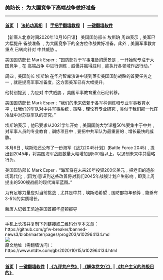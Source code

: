 ### 美防长﹕ 为大国竞争下高端战争做好准备
------------------------

#### [首页](https://github.com/gfw-breaker/banned-news3/blob/master/README.md) &nbsp;&nbsp;|&nbsp;&nbsp; [法轮功真相](https://github.com/begood0513/basic/blob/master/README.md)  &nbsp;&nbsp;|&nbsp;&nbsp; [手把手翻墙教程](https://github.com/gfw-breaker/guides/wiki)  &nbsp;&nbsp;|&nbsp;&nbsp; [一键翻墙软件](https://github.com/gfw-breaker/nogfw/blob/master/README.md)  



<div><div class="post_content" itemprop="articleBody">
 <p>
  【新唐人北京时间2020年10月16日讯】
  <ok href="https://www.ntdtv.com/gb/美国国防部长.htm">
   美国国防部长
  </ok>
  <ok href="https://www.ntdtv.com/gb/埃斯珀.htm">
   埃斯珀
  </ok>
  周四表示﹐美军已大幅提升
  <ok href="https://www.ntdtv.com/gb/备战准备.htm">
   备战准备
  </ok>
  ﹐为大国竞争下的全方位作战做好准备。此外﹐美国军事教育重点 已转向针对
  <ok href="https://www.ntdtv.com/gb/中共威胁.htm">
   中共威胁
  </ok>
  。
 </p>
 <p>
  <ok href="https://www.ntdtv.com/gb/美国国防部长.htm">
   美国国防部长
  </ok>
  Mark Esper﹕“国防部对于军事准备的愿景是﹐一开始就专注于大国竞争﹐在
  <ok href="https://www.ntdtv.com/gb/高端战争.htm">
   高端战争
  </ok>
  中进行训练﹑威慑并赢得胜利﹐能执行各领域作战行动。”
 </p>
 <p>
  周四﹐美国防长
  <ok href="https://www.ntdtv.com/gb/埃斯珀.htm">
   埃斯珀
  </ok>
  在华府智库演讲中谈到落实美国国防战略的首要任务之一﹐就是提高军事准备度。这方面美军已有大幅提升。
 </p>
 <p>
  他特别提到﹐为应对
  <ok href="https://www.ntdtv.com/gb/中共威胁.htm">
   中共威胁
  </ok>
  ，美国军事教育重点已经转移。
 </p>
 <p>
  美国国防部长 Mark Esper﹕“我们的未来依赖于各军种训练和专业军事教育水平﹐让我们的军队对中共军事系统﹑策略﹑理论有专业研究﹐类似于我们那一代在冷战中对苏联军队的研究。”
 </p>
 <p>
  埃斯珀表示﹐他已要求从2021学年开始﹐美国国防大学课程50%要集中于中共﹐对军事人员的专业教育﹑训练项目中﹐要把中共军队为最重要的﹑增长最快的威胁。
 </p>
 <p>
  本月6日﹐埃斯珀还公布了一份海军《战力2045计划》(Battle Force 2045)﹐提出到2045年，将美国海军战舰数量大幅增加到500艘以上，以遏制未来中共侵略行为。
 </p>
 <p>
  美国国防部长 Mark Esper﹕“海军将在未来20年投资200亿美元﹐把老旧的造船场现代化﹐(因为)意识到这些改善将对我们2045年战舰计划产生影响﹐即我上周提出的500艘战舰的现代海军蓝图。”
 </p>
 <p>
  为有足够力量应对当前挑战﹐尤其是中共﹐埃斯珀希望﹐国防部每年预算﹐能够有3-5%的实质增长。
 </p>
 <p>
  新唐人记者王凯迪美国首都华盛顿报导
 </p>
 <div class="single_ad">
 </div>
</div>
</div>
<hr/>
手机上长按并复制下列链接或二维码分享本文章：<br/>
https://github.com/gfw-breaker/banned-news3/blob/master/pages/prog203/a102964134.md <br/>
<a href='https://github.com/gfw-breaker/banned-news3/blob/master/pages/prog203/a102964134.md'><img src='https://github.com/gfw-breaker/banned-news3/blob/master/pages/prog203/a102964134.md.png'/></a> <br/>
原文地址（需翻墙访问）：https://www.ntdtv.com/gb/2020/10/15/a102964134.html


------------------------
#### [首页](https://github.com/gfw-breaker/banned-news3/blob/master/README.md) &nbsp;|&nbsp; [一键翻墙软件](https://github.com/gfw-breaker/nogfw/blob/master/README.md) &nbsp;| [《九评共产党》](https://github.com/gfw-breaker/9ping.md/blob/master/README.md#九评之一评共产党是什么) | [《解体党文化》](https://github.com/gfw-breaker/jtdwh.md/blob/master/README.md) | [《共产主义的终极目的》](https://github.com/gfw-breaker/gczydzjmd.md/blob/master/README.md)


<img src='http://gfw-breaker.win/banned-news3/pages/prog203/a102964134.md' width='0px' height='0px'/>